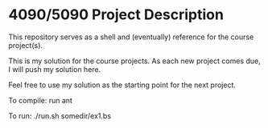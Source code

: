 # 4090/5090 Project Description

This repository serves as a shell and (eventually) reference for the course project(s).

This is my solution for the course projects.  As each new project comes due, I will push my solution here.

Feel free to use my solution as the starting point for the next project.

To compile: run ant

To run: ./run.sh somedir/ex1.bs
